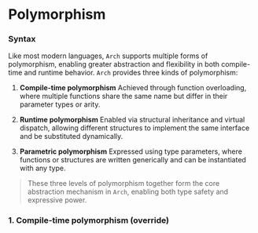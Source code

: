 # Polymorphism

### Syntax

Like most modern languages, `Arch` supports multiple forms of polymorphism, enabling greater abstraction and flexibility in both compile-time and runtime behavior. `Arch` provides three kinds of polymorphism:

1. **Compile-time polymorphism** 
   Achieved through function overloading, where multiple functions share the same name but differ in their parameter types or arity.

2. **Runtime polymorphism** 
   Enabled via structural inheritance and virtual dispatch, allowing different structures to implement the same interface and be substituted dynamically.

3. **Parametric polymorphism** 
   Expressed using type parameters, where functions or structures are written generically and can be instantiated with any type.

> These three levels of polymorphism together form the core abstraction mechanism in `Arch`, enabling both type safety and expressive power.



### 1. Compile-time polymorphism (override)